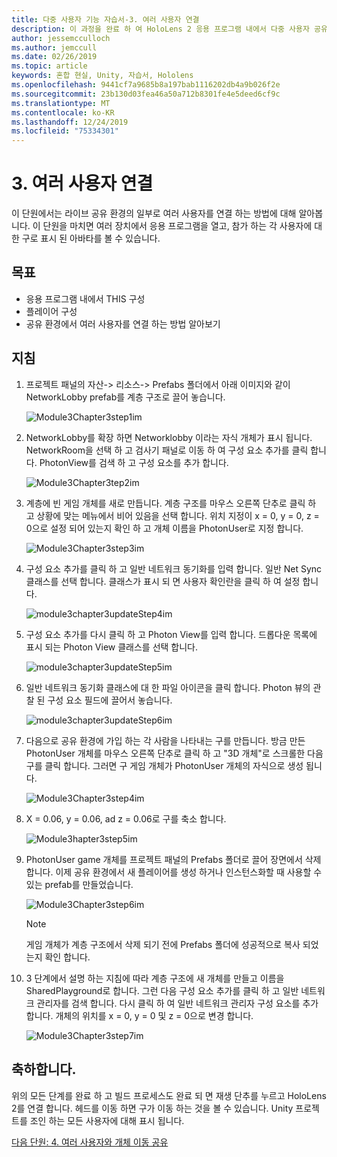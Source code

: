 ```yaml
---
title: 다중 사용자 기능 자습서-3. 여러 사용자 연결
description: 이 과정을 완료 하 여 HoloLens 2 응용 프로그램 내에서 다중 사용자 공유 환경을 구현 하는 방법을 알아보세요.
author: jessemcculloch
ms.author: jemccull
ms.date: 02/26/2019
ms.topic: article
keywords: 혼합 현실, Unity, 자습서, Hololens
ms.openlocfilehash: 9441cf7a9685b8a197bab1116202db4a9b026f2e
ms.sourcegitcommit: 23b130d03fea46a50a712b8301fe4e5deed6cf9c
ms.translationtype: MT
ms.contentlocale: ko-KR
ms.lasthandoff: 12/24/2019
ms.locfileid: "75334301"
---
```

# <a name="3-connecting-multiple-users"></a>3. 여러 사용자 연결

이 단원에서는 라이브 공유 환경의 일부로 여러 사용자를 연결 하는 방법에 대해 알아봅니다. 이 단원을 마치면 여러 장치에서 응용 프로그램을 열고, 참가 하는 각 사용자에 대 한 구로 표시 된 아바타를 볼 수 있습니다.

## <a name="objectives"></a>목표

* 응용 프로그램 내에서 THIS 구성
* 플레이어 구성
* 공유 환경에서 여러 사용자를 연결 하는 방법 알아보기

## <a name="instructions"></a>지침

1. 프로젝트 패널의 자산-> 리소스-> Prefabs 폴더에서 아래 이미지와 같이 NetworkLobby prefab를 계층 구조로 끌어 놓습니다.

    ![Module3Chapter3step1im](images/module3chapter3step1im.PNG)

2. NetworkLobby를 확장 하면 Networklobby 이라는 자식 개체가 표시 됩니다. NetworkRoom을 선택 하 고 검사기 패널로 이동 하 여 구성 요소 추가를 클릭 합니다. PhotonView를 검색 하 고 구성 요소를 추가 합니다.

    ![Module3Chapter3tep2im](images/module3chapter3step2im.PNG)

3. 계층에 빈 게임 개체를 새로 만듭니다. 계층 구조를 마우스 오른쪽 단추로 클릭 하 고 상황에 맞는 메뉴에서 비어 있음을 선택 합니다. 위치 지정이 x = 0, y = 0, z = 0으로 설정 되어 있는지 확인 하 고 개체 이름을 PhotonUser로 지정 합니다.

    ![Module3Chapter3step3im](images/module3chapter3step3im.PNG)

4. 구성 요소 추가를 클릭 하 고 일반 네트워크 동기화를 입력 합니다. 일반 Net Sync 클래스를 선택 합니다. 클래스가 표시 되 면 사용자 확인란을 클릭 하 여 설정 합니다.

    ![module3chapter3updateStep4im](images/module3chapter3updateStep4im.png)

5. 구성 요소 추가를 다시 클릭 하 고 Photon View를 입력 합니다. 드롭다운 목록에 표시 되는 Photon View 클래스를 선택 합니다.

    ![module3chapter3updateStep5im](images/module3chapter3updateStep5im.png)

6. 일반 네트워크 동기화 클래스에 대 한 파일 아이콘을 클릭 합니다. Photon 뷰의 관찰 된 구성 요소 필드에 끌어서 놓습니다.

    ![module3chapter3updateStep6im](images/module3chapter3updateStep6im.png)

7. 다음으로 공유 환경에 가입 하는 각 사람을 나타내는 구를 만듭니다. 방금 만든 PhotonUser 개체를 마우스 오른쪽 단추로 클릭 하 고 "3D 개체"로 스크롤한 다음 구를 클릭 합니다. 그러면 구 게임 개체가 PhotonUser 개체의 자식으로 생성 됩니다.

    ![Module3Chapter3step4im](images/module3chapter3step4im.PNG)

8. X = 0.06, y = 0.06, ad z = 0.06로 구를 축소 합니다.

    ![Module3hapter3step5im](images/module3chapter3step5im.PNG)

9. PhotonUser game 개체를 프로젝트 패널의 Prefabs 폴더로 끌어 장면에서 삭제 합니다. 이제 공유 환경에서 새 플레이어를 생성 하거나 인스턴스화할 때 사용할 수 있는 prefab를 만들었습니다.

    ![Module3Chapter3step6im](images/module3chapter3step6im.PNG)

    >[!NOTE]
    >게임 개체가 계층 구조에서 삭제 되기 전에 Prefabs 폴더에 성공적으로 복사 되었는지 확인 합니다.

10. 3 단계에서 설명 하는 지침에 따라 계층 구조에 새 개체를 만들고 이름을 SharedPlayground로 합니다. 그런 다음 구성 요소 추가를 클릭 하 고 일반 네트워크 관리자를 검색 합니다.  다시 클릭 하 여 일반 네트워크 관리자 구성 요소를 추가 합니다. 개체의 위치를 x = 0, y = 0 및 z = 0으로 변경 합니다.

    ![Module3Chapter3step7im](images/module3chapter3step7im.PNG)

## <a name="congratulations"></a>축하합니다.

위의 모든 단계를 완료 하 고 빌드 프로세스도 완료 되 면 재생 단추를 누르고 HoloLens 2를 연결 합니다. 헤드를 이동 하면 구가 이동 하는 것을 볼 수 있습니다. Unity 프로젝트를 조인 하는 모든 사용자에 대해 표시 됩니다.

[다음 단원: 4. 여러 사용자와 개체 이동 공유](mrlearning-sharing(photon)-ch4.md)

